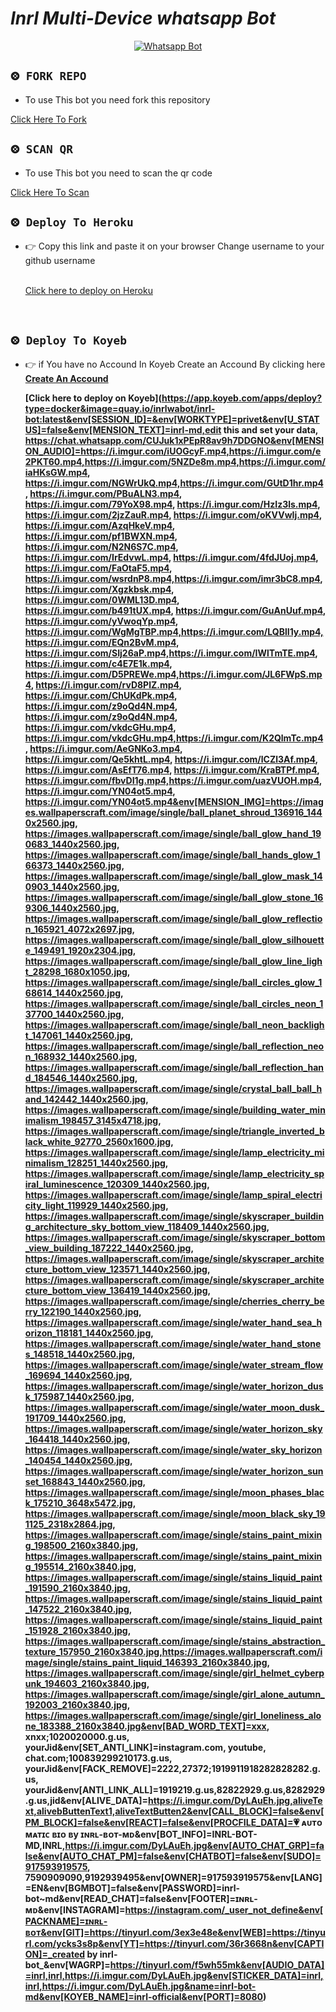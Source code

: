 
# *Inrl Multi-Device whatsapp Bot*
<div align="center">
  
  [![Whatsapp Bot](https://readme-typing-svg.herokuapp.com?font=times-bold-italic&color=%23F7F7F7&duration=4862&center=true&vCenter=true&lines=WELCOME+TO+INRL+MD+GIT+REPO)](https://chat.whatsapp.com/GuoCHF6Wjci8rKPe6CKHsi)
</div>

  <div align="left">
   
## `⨷ FORK REPO`

- To use This bot you need fork this repository<br>

[Click Here To Fork](https://github.com/inrl-official/inrl-bot-md/fork)

## `⨷ SCAN QR`

- To use This bot you need to scan the qr code<br>

[Click Here To Scan](https://frendpage.vercel.app/)


## `⨷ Deploy To Heroku`  
  

- 👉 Copy this link and paste it on your browser Change username to your github username<br><br>

  [Click here to deploy on Heroku](https://inrl-deploy-web.vercel.app/)
<br>

## `⨷ Deploy To Koyeb`  
  

- 👉 if You have no Accound In Koyeb Create an Accound By clicking here <b> [Create An Accound](https://app.koyeb.com/)<br>

  [Click here to deploy on Koyeb](https://app.koyeb.com/apps/deploy?type=docker&image=quay.io/inrlwabot/inrl-bot:latest&env[SESSION_ID]=&env[WORKTYPE]=privet&env[U_STATUS]=false&env[MENSION_TEXT]=inrl-md,edit this and set your data, https://chat.whatsapp.com/CUJuk1xPEpR8av9h7DDGNO&env[MENSION_AUDIO]=https://i.imgur.com/iUOGcyF.mp4,https://i.imgur.com/e2PKT60.mp4,https://i.imgur.com/5NZDe8m.mp4,https://i.imgur.com/iaHKsGW.mp4, https://i.imgur.com/NGWrUkQ.mp4,https://i.imgur.com/GUtD1hr.mp4, https://i.imgur.com/PBuALN3.mp4, https://i.imgur.com/79YoX98.mp4, https://i.imgur.com/HzIz3ls.mp4, https://i.imgur.com/2jzZauR.mp4, https://i.imgur.com/oKVVwIj.mp4, https://i.imgur.com/AzqHkeV.mp4, https://i.imgur.com/pf1BWXN.mp4, https://i.imgur.com/N2N6S7C.mp4, https://i.imgur.com/IrEdvwL.mp4, https://i.imgur.com/4fdJUoj.mp4, https://i.imgur.com/FaOtaF5.mp4, https://i.imgur.com/wsrdnP8.mp4,https://i.imgur.com/imr3bC8.mp4, https://i.imgur.com/Xgzkbsk.mp4, https://i.imgur.com/0WML13D.mp4, https://i.imgur.com/b491tUX.mp4, https://i.imgur.com/GuAnUuf.mp4, https://i.imgur.com/yVwoqYp.mp4, https://i.imgur.com/WgMgTBP.mp4,https://i.imgur.com/LQBlI1y.mp4,https://i.imgur.com/EQn2BvM.mp4, https://i.imgur.com/SIj26aP.mp4,https://i.imgur.com/IWlTmTE.mp4, https://i.imgur.com/c4E7E1k.mp4, https://i.imgur.com/D5PREWe.mp4,https://i.imgur.com/JL6FWpS.mp4, https://i.imgur.com/rvD8PlZ.mp4, https://i.imgur.com/ChUKdPk.mp4, https://i.imgur.com/z9oQd4N.mp4, https://i.imgur.com/z9oQd4N.mp4, https://i.imgur.com/vkdcGHu.mp4, https://i.imgur.com/vkdcGHu.mp4,https://i.imgur.com/K2QlmTc.mp4, https://i.imgur.com/AeGNKo3.mp4, https://i.imgur.com/Qe5khtL.mp4, https://i.imgur.com/lCZl3Af.mp4, https://i.imgur.com/AsEfT76.mp4, https://i.imgur.com/KraBTPf.mp4, https://i.imgur.com/fbvDI1g.mp4,https://i.imgur.com/uazVUOH.mp4, https://i.imgur.com/YN04ot5.mp4, https://i.imgur.com/YN04ot5.mp4&env[MENSION_IMG]=https://images.wallpaperscraft.com/image/single/ball_planet_shroud_136916_1440x2560.jpg,  https://images.wallpaperscraft.com/image/single/ball_glow_hand_190683_1440x2560.jpg,  https://images.wallpaperscraft.com/image/single/ball_hands_glow_166373_1440x2560.jpg,  https://images.wallpaperscraft.com/image/single/ball_glow_mask_140903_1440x2560.jpg,  https://images.wallpaperscraft.com/image/single/ball_glow_stone_169306_1440x2560.jpg,  https://images.wallpaperscraft.com/image/single/ball_glow_reflection_165921_4072x2697.jpg,  https://images.wallpaperscraft.com/image/single/ball_glow_silhouette_149491_1920x2304.jpg,  https://images.wallpaperscraft.com/image/single/ball_glow_line_light_28298_1680x1050.jpg,  https://images.wallpaperscraft.com/image/single/ball_circles_glow_168614_1440x2560.jpg,  https://images.wallpaperscraft.com/image/single/ball_circles_neon_137700_1440x2560.jpg,  https://images.wallpaperscraft.com/image/single/ball_neon_backlight_147061_1440x2560.jpg,  https://images.wallpaperscraft.com/image/single/ball_reflection_neon_168932_1440x2560.jpg,  https://images.wallpaperscraft.com/image/single/ball_reflection_hand_184546_1440x2560.jpg,  https://images.wallpaperscraft.com/image/single/crystal_ball_ball_hand_142442_1440x2560.jpg,  https://images.wallpaperscraft.com/image/single/building_water_minimalism_198457_3145x4718.jpg,  https://images.wallpaperscraft.com/image/single/triangle_inverted_black_white_92770_2560x1600.jpg,  https://images.wallpaperscraft.com/image/single/lamp_electricity_minimalism_128251_1440x2560.jpg,  https://images.wallpaperscraft.com/image/single/lamp_electricity_spiral_luminescence_120309_1440x2560.jpg,  https://images.wallpaperscraft.com/image/single/lamp_spiral_electricity_light_119929_1440x2560.jpg,  https://images.wallpaperscraft.com/image/single/skyscraper_building_architecture_sky_bottom_view_118409_1440x2560.jpg,  https://images.wallpaperscraft.com/image/single/skyscraper_bottom_view_building_187222_1440x2560.jpg,  https://images.wallpaperscraft.com/image/single/skyscraper_architecture_bottom_view_123571_1440x2560.jpg,  https://images.wallpaperscraft.com/image/single/skyscraper_architecture_bottom_view_136419_1440x2560.jpg,  https://images.wallpaperscraft.com/image/single/cherries_cherry_berry_122190_1440x2560.jpg,  https://images.wallpaperscraft.com/image/single/water_hand_sea_horizon_118181_1440x2560.jpg,  https://images.wallpaperscraft.com/image/single/water_hand_stones_148518_1440x2560.jpg,  https://images.wallpaperscraft.com/image/single/water_stream_flow_169694_1440x2560.jpg,        https://images.wallpaperscraft.com/image/single/water_horizon_dusk_175987_1440x2560.jpg,  https://images.wallpaperscraft.com/image/single/water_moon_dusk_191709_1440x2560.jpg,  https://images.wallpaperscraft.com/image/single/water_horizon_sky_164418_1440x2560.jpg,  https://images.wallpaperscraft.com/image/single/water_sky_horizon_140454_1440x2560.jpg,  https://images.wallpaperscraft.com/image/single/water_horizon_sunset_168843_1440x2560.jpg,  https://images.wallpaperscraft.com/image/single/moon_phases_black_175210_3648x5472.jpg,  https://images.wallpaperscraft.com/image/single/moon_black_sky_191125_2318x2864.jpg,  https://images.wallpaperscraft.com/image/single/stains_paint_mixing_198500_2160x3840.jpg,  https://images.wallpaperscraft.com/image/single/stains_paint_mixing_195514_2160x3840.jpg,  https://images.wallpaperscraft.com/image/single/stains_liquid_paint_191590_2160x3840.jpg,  https://images.wallpaperscraft.com/image/single/stains_liquid_paint_147522_2160x3840.jpg,  https://images.wallpaperscraft.com/image/single/stains_liquid_paint_151928_2160x3840.jpg,  https://images.wallpaperscraft.com/image/single/stains_abstraction_texture_157950_2160x3840.jpg,https://images.wallpaperscraft.com/image/single/stains_paint_liquid_146393_2160x3840.jpg,  https://images.wallpaperscraft.com/image/single/girl_helmet_cyberpunk_194603_2160x3840.jpg,  https://images.wallpaperscraft.com/image/single/girl_alone_autumn_192003_2160x3840.jpg,  https://images.wallpaperscraft.com/image/single/girl_loneliness_alone_183388_2160x3840.jpg&env[BAD_WORD_TEXT]=xxx, xnxx;1020020000.g.us, yourJid&env[SET_ANTI_LINK]=instagram.com, youtube, chat.com;100839299210173.g.us, yourJid&env[FACK_REMOVE]=2222,27372;1919911918282828282.g.us, yourJid&env[ANTI_LINK_ALL]=1919219.g.us,82822929.g.us,8282929.g.us,jid&env[ALIVE_DATA]=https://i.imgur.com/DyLAuEh.jpg,aliveText,alivebButtenText1,aliveTextButten2&env[CALL_BLOCK]=false&env[PM_BLOCK]=false&env[REACT]=false&env[PROCFILE_DATA]=💗 ᴀᴜᴛᴏ ᴍᴀᴛɪᴄ ʙɪᴏ ʙy ɪɴʀʟ-ʙᴏᴛ-ᴍᴅ&env[BOT_INFO]=INRL-BOT-MD,INRL,https://i.imgur.com/DyLAuEh.jpg&env[AUTO_CHAT_GRP]=false&env[AUTO_CHAT_PM]=false&env[CHATBOT]=false&env[SUDO]=917593919575, 7590909090,9192939495&env[OWNER]=917593919575&env[LANG]=EN&env[BGMBOT]=false&env[PASSWORD]=inrl-bot~md&env[READ_CHAT]=false&env[FOOTER]=ɪɴʀʟ-ᴍᴅ&env[INSTAGRAM]=https://instagram.com/_user_not_define&env[PACKNAME]=ɪɴʀʟ-ʙᴏᴛ&env[GIT]=https://tinyurl.com/3ex3e48e&env[WEB]=https://tinyurl.com/ycks3s8p&env[YT]=https://tinyurl.com/36r3668n&env[CAPTION]=_created by inrl-bot_&env[WAGRP]=https://tinyurl.com/f5wh55mk&env[AUDIO_DATA]=inrl,inrl,https://i.imgur.com/DyLAuEh.jpg&env[STICKER_DATA]=inrl,inrl,https://i.imgur.com/DyLAuEh.jpg&name=inrl-bot-md&env[KOYEB_NAME]=inrl-official&env[PORT]=8080)
<br>

</div>

<div align="left">
  
